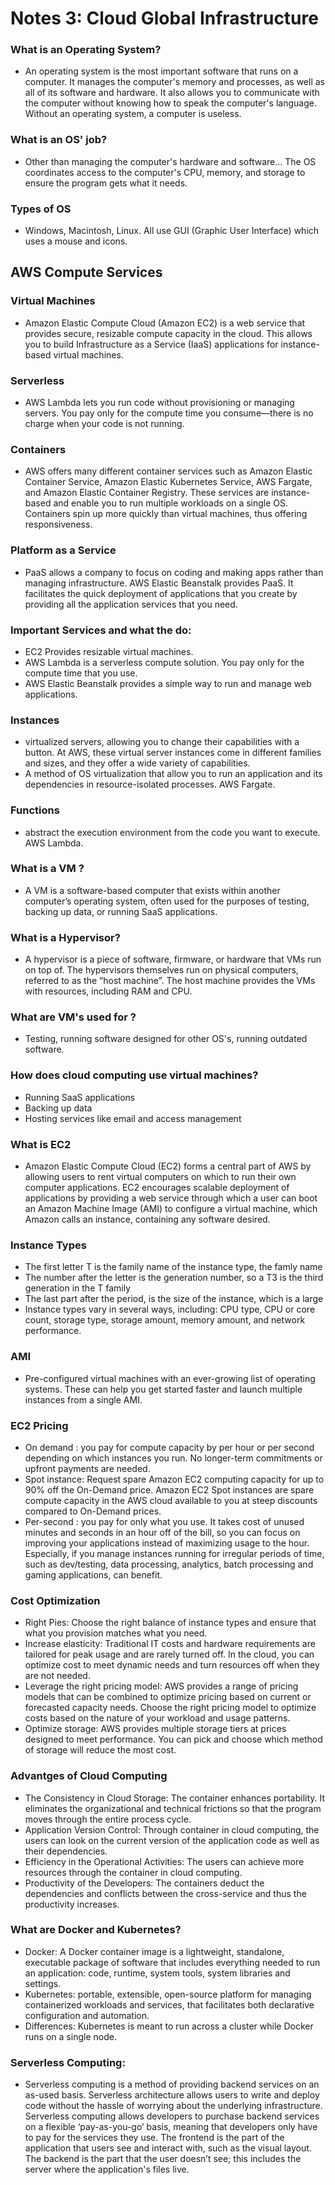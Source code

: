 # Notes 3: Cloud Global Infrastructure

### What is an Operating System? 
- An operating system is the most important software that runs on a computer. It manages the computer's memory and processes, as well as all of its software and hardware. It also allows you to communicate with the computer without knowing how to speak the computer's language. Without an operating system, a computer is useless. 
### What is an OS' job? 
- Other than managing the computer's hardware and software... The OS coordinates access to the computer's CPU, memory, and storage to ensure the program gets what it needs. 
### Types of OS
- Windows, Macintosh, Linux. All use GUI (Graphic User Interface) which uses a mouse and icons. 
## AWS Compute Services 
### Virtual Machines 
- Amazon Elastic Compute Cloud (Amazon EC2) is a web service that provides secure, resizable compute capacity in the cloud. This allows you to build Infrastructure as a Service (IaaS) applications for instance-based virtual machines. 
### Serverless 
- AWS Lambda lets you run code without provisioning or managing servers. You pay only for the compute time you consume—there is no charge when your code is not running.
### Containers 
- AWS offers many different container services such as Amazon Elastic Container Service, Amazon Elastic Kubernetes Service, AWS Fargate, and Amazon Elastic Container Registry. These services are instance-based and enable you to run multiple workloads on a single OS. Containers spin up more quickly than virtual machines, thus offering responsiveness.
### Platform as a Service
- PaaS allows a company to focus on coding and making apps rather than managing infrastructure. AWS Elastic Beanstalk provides PaaS. It facilitates the quick deployment of applications that you create by providing all the application services that you need.
### Important Services and what the do: 
- EC2 Provides resizable virtual machines. 
- AWS Lambda is a serverless compute solution. You pay only for the compute time that you use. 
- AWS Elastic Beanstalk provides a simple way to run and manage web applications.
### Instances 
- virtualized servers, allowing you to change their capabilities with a button. At AWS, these virtual server instances come in different families and sizes, and they offer a wide variety of capabilities. 
- A method of OS virtualization that allow you to run an application and its dependencies in resource-isolated processes. AWS Fargate. 
### Functions 
- abstract the execution environment from the code you want to execute. AWS Lambda. 
### What is a VM ?
- A VM is a software-based computer that exists within another computer’s operating system, often used for the purposes of testing, backing up data, or running SaaS applications. 
### What is a Hypervisor? 
- A hypervisor is a piece of software, firmware, or hardware that VMs run on top of. The hypervisors themselves run on physical computers, referred to as the “host machine”. The host machine provides the VMs with resources, including RAM and CPU. 
### What are VM's used for ? 
- Testing, running software designed for other OS's, running outdated software. 
### How does cloud computing use virtual machines?
- Running SaaS applications
- Backing up data
- Hosting services like email and access management
### What is EC2 
- Amazon Elastic Compute Cloud (EC2) forms a central part of AWS by allowing users to rent virtual computers on which to run their own computer applications. EC2 encourages scalable deployment of applications by providing a web service through which a user can boot an Amazon Machine Image (AMI) to configure a virtual machine, which Amazon calls an instance, containing any software desired. 
### Instance Types 
- The first letter T is the family name of the instance type, the famly name
- The number after the letter is the generation number, so a T3 is the third generation in the T family
- The last part after the period, is the size of the instance, which is a large
- Instance types vary in several ways, including: CPU type, CPU or core count, storage type, storage amount, memory amount, and network performance.
### AMI
- Pre-configured virtual machines with an ever-growing list of operating systems. These can help you get started faster and launch multiple instances from a single AMI.
### EC2 Pricing
- On demand :  you pay for compute capacity by per hour or per second depending on which instances you run. No longer-term commitments or upfront payments are needed.
- Spot instance: Request spare Amazon EC2 computing capacity for up to 90% off the On-Demand price. Amazon EC2 Spot instances are spare compute capacity in the AWS cloud available to you at steep discounts compared to On-Demand prices. 
- Per-second : you pay for only what you use. It takes cost of unused minutes and seconds in an hour off of the bill, so you can focus on improving your applications instead of maximizing usage to the hour. Especially, if you manage instances running for irregular periods of time, such as dev/testing, data processing, analytics, batch processing and gaming applications, can benefit.
### Cost Optimization 
- Right Pies: Choose the right balance of instance types and ensure that what you provision matches what you need.
- Increase elasticity: Traditional IT costs and hardware requirements are tailored for peak usage and are rarely turned off. In the cloud, you can optimize cost to meet dynamic needs and turn resources off when they are not needed.
- Leverage the right pricing model: AWS provides a range of pricing models that can be combined to optimize pricing based on current or forecasted capacity needs. Choose the right pricing model to optimize costs based on the nature of your workload and usage patterns.
- Optimize storage: AWS provides multiple storage tiers at prices designed to meet performance. You can pick and choose which method of storage will reduce the most cost. 
### Advantges of Cloud Computing
- The Consistency in Cloud Storage: The container enhances portability. It eliminates the organizational and technical frictions so that the program moves through the entire process cycle. 
- Application Version Control: Through container in cloud computing, the users can look on the current version of the application code as well as their dependencies.
- Efficiency in the Operational Activities: The users can achieve more resources through the container in cloud computing. 
- Productivity of the Developers: The containers deduct the dependencies and conflicts between the cross-service and thus the productivity increases.
### What are Docker and Kubernetes?
- Docker: A Docker container image is a lightweight, standalone, executable package of software that includes everything needed to run an application: code, runtime, system tools, system libraries and settings.
- Kubernetes:  portable, extensible, open-source platform for managing containerized workloads and services, that facilitates both declarative configuration and automation. 
- Differences: Kubernetes is meant to run across a cluster while Docker runs on a single node.
### Serverless Computing: 
- Serverless computing is a method of providing backend services on an as-used basis. Serverless architecture allows users to write and deploy code without the hassle of worrying about the underlying infrastructure. Serverless computing allows developers to purchase backend services on a flexible ‘pay-as-you-go’ basis, meaning that developers only have to pay for the services they use. The frontend is the part of the application that users see and interact with, such as the visual layout. The backend is the part that the user doesn’t see; this includes the server where the application's files live. 





